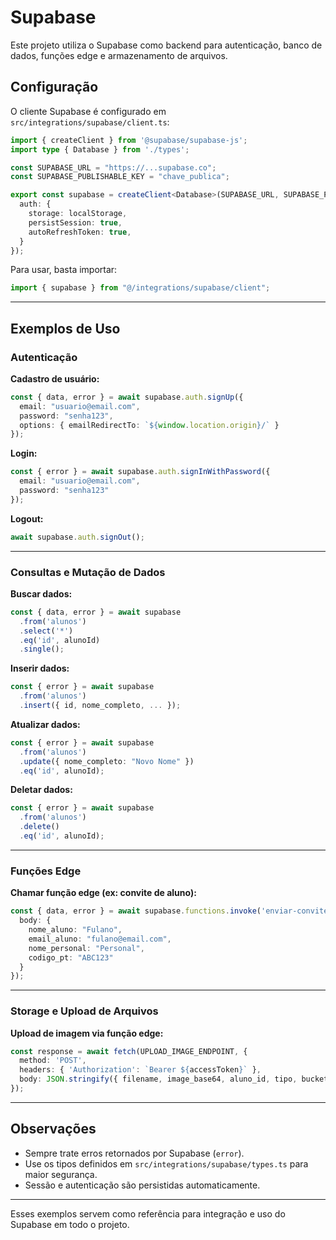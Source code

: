 # Supabase

Este projeto utiliza o Supabase como backend para autenticação, banco de dados, funções edge e armazenamento de arquivos.

## Configuração

O cliente Supabase é configurado em `src/integrations/supabase/client.ts`:

```typescript
import { createClient } from '@supabase/supabase-js';
import type { Database } from './types';

const SUPABASE_URL = "https://...supabase.co";
const SUPABASE_PUBLISHABLE_KEY = "chave_publica";

export const supabase = createClient<Database>(SUPABASE_URL, SUPABASE_PUBLISHABLE_KEY, {
  auth: {
    storage: localStorage,
    persistSession: true,
    autoRefreshToken: true,
  }
});
```

Para usar, basta importar:
```typescript
import { supabase } from "@/integrations/supabase/client";
```

---

## Exemplos de Uso

### Autenticação

**Cadastro de usuário:**
```typescript
const { data, error } = await supabase.auth.signUp({
  email: "usuario@email.com",
  password: "senha123",
  options: { emailRedirectTo: `${window.location.origin}/` }
});
```

**Login:**
```typescript
const { error } = await supabase.auth.signInWithPassword({
  email: "usuario@email.com",
  password: "senha123"
});
```

**Logout:**
```typescript
await supabase.auth.signOut();
```

---

### Consultas e Mutação de Dados

**Buscar dados:**
```typescript
const { data, error } = await supabase
  .from('alunos')
  .select('*')
  .eq('id', alunoId)
  .single();
```

**Inserir dados:**
```typescript
const { error } = await supabase
  .from('alunos')
  .insert({ id, nome_completo, ... });
```

**Atualizar dados:**
```typescript
const { error } = await supabase
  .from('alunos')
  .update({ nome_completo: "Novo Nome" })
  .eq('id', alunoId);
```

**Deletar dados:**
```typescript
const { error } = await supabase
  .from('alunos')
  .delete()
  .eq('id', alunoId);
```

---

### Funções Edge

**Chamar função edge (ex: convite de aluno):**
```typescript
const { data, error } = await supabase.functions.invoke('enviar-convite', {
  body: {
    nome_aluno: "Fulano",
    email_aluno: "fulano@email.com",
    nome_personal: "Personal",
    codigo_pt: "ABC123"
  }
});
```

---

### Storage e Upload de Arquivos

**Upload de imagem via função edge:**
```typescript
const response = await fetch(UPLOAD_IMAGE_ENDPOINT, {
  method: 'POST',
  headers: { 'Authorization': `Bearer ${accessToken}` },
  body: JSON.stringify({ filename, image_base64, aluno_id, tipo, bucket_type: 'avaliacoes' })
});
```

---

## Observações

- Sempre trate erros retornados por Supabase (`error`).
- Use os tipos definidos em `src/integrations/supabase/types.ts` para maior segurança.
- Sessão e autenticação são persistidas automaticamente.

---

Esses exemplos servem como referência para integração e uso do Supabase em todo o projeto.